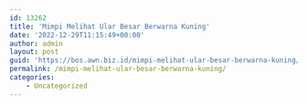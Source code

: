 ```yaml
---
id: 13262
title: 'Mimpi Melihat Ular Besar Berwarna Kuning'
date: '2022-12-29T11:15:49+00:00'
author: admin
layout: post
guid: 'https://bos.awn.biz.id/mimpi-melihat-ular-besar-berwarna-kuning/'
permalink: /mimpi-melihat-ular-besar-berwarna-kuning/
categories:
    - Uncategorized
---
```


